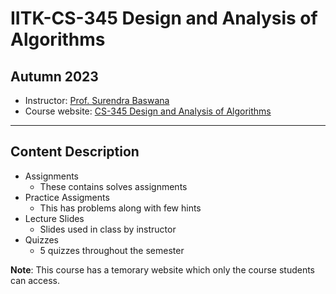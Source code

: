 # IITK-CS-345 Design and Analysis of Algorithms
## Autumn 2023
* Instructor: [Prof. Surendra Baswana](https://www.cse.iitk.ac.in/users/sbaswana/)
* Course website: [CS-345 Design and Analysis of Algorithms](https://www.cse.iitk.ac.in/pages/CS345.html)
***
## Content Description
* Assignments
    * These contains solves assignments
* Practice Assigments
    * This has problems along with few hints
* Lecture Slides
    * Slides used in class by instructor
* Quizzes
    * 5 quizzes throughout the semester


**Note**: This course has a temorary website which only the course students can access.

